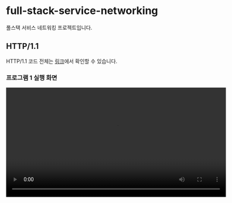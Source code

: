 # full-stack-service-networking

풀스택 서비스 네트워킹 프로젝트입니다.

## HTTP/1.1

HTTP/1.1 코드 전체는 [링크](/HTTP_1.1)에서 확인할 수 있습니다.

### 프로그램 1 실행 화면

<video src="./videos/Program1.mov" width="600px">

#### 서버

```bash
npm run http-1
```

### 클라이언트

```bash
npm run http-2
```

## ZMQ
